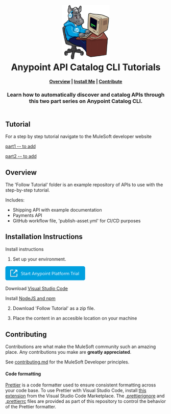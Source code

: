 <h1 align="center">
	<img
	width="150"
	src="/images/max-terminal.gif"></br>
	Anypoint API Catalog CLI Tutorials <br>     
</h1>

<h4 align="center">
	<a href="#overview">Overview</a> |
	<a href="#installation-instructions">Install Me</a> |
	<a href="#contributing">Contribute</a>
</h4>
	
<h3 align="center">
	Learn how to automatically discover and catalog APIs through this two part series on Anypoint Catalog CLI. <br><br>
</h3>

## Tutorial

For a step by step tutorial navigate to the MuleSoft developer website

[part1 -- to add](https://www.youtube.com/watch?v=5Xd5B_twt9w)

[part2 -- to add](https://www.youtube.com/watch?v=5Xd5B_twt9w)

## Overview

The 'Follow Tutorial' folder is an example repository of APIs to use with the step-by-step tutorial. 

Includes:
- Shipping API with example documentation 
- Payments API
- GitHub workflow file, 'publish-asset.yml' for CI/CD purposes

## Installation Instructions

Install instructions

1. Set up your environment.

<a href="https://anypoint.mulesoft.com/login/signup" ><img width="250" src="/images/start-platform.png"><a>
	
Download [Visual Studio Code](https://code.visualstudio.com/Download)

Install [NodeJS and npm](https://nodejs.org/en/download/)

2. Download 'Follow Tutorial' as a zip file.

3. Place the content in an accesible location on your machine


## Contributing

Contributions are what make the MuleSoft community such an amazing place. Any contributions you make are **greatly appreciated**.
	
See [contributing.md](/contributing.md) for the MuleSoft Developer principles.

#### Code formatting

[Prettier](https://prettier.io/) is a code formatter used to ensure consistent formatting across your code base. To use Prettier with Visual Studio Code, install [this extension](https://marketplace.visualstudio.com/items?itemName=esbenp.prettier-vscode) from the Visual Studio Code Marketplace. The [.prettierignore](/.prettierignore) and [.prettierrc](/.prettierrc) files are provided as part of this repository to control the behavior of the Prettier formatter.
